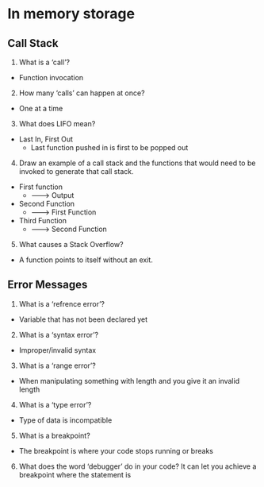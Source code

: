 # In memory storage
## Call Stack
1. What is a ‘call’?
- Function invocation
2. How many ‘calls’ can happen at once?
- One at a time
3. What does LIFO mean?
- Last In, First Out 
    - Last function pushed in is first to be popped out
4. Draw an example of a call stack and the functions that would need to be invoked to generate that call stack.
- First function
    - ---> Output
- Second Function 
    - ---> First Function
- Third Function 
    - ---> Second Function
5. What causes a Stack Overflow?
- A function points to itself without an exit.

## Error Messages
1. What is a ‘refrence error’?
- Variable that has not been declared yet
2. What is a ‘syntax error’?
- Improper/invalid syntax
3. What is a ‘range error’?
- When manipulating something with length and you give it an invalid length
4. What is a ‘type error’?
- Type of data is incompatible 
5. What is a breakpoint?
- The breakpoint is where your code stops running or breaks
6. What does the word ‘debugger’ do in your code?
It can let you achieve a breakpoint where the statement is